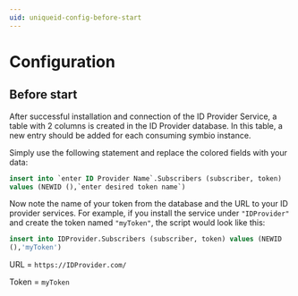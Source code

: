 ```yaml
---
uid: uniqueid-config-before-start
---
```

# Configuration
## Before start
After successful installation and connection of the ID Provider Service,
a table with 2 columns is created in the ID Provider database. In this
table, a new entry should be added for each consuming symbio instance.

Simply use the following statement and replace the colored fields with
your data:
```sql
insert into `enter ID Provider Name`.Subscribers (subscriber, token)
values (NEWID (),`enter desired token name`)
```
Now note the name of your token from the database and the URL to your ID
provider services. For example, if you install the service under
``"IDProvider"`` and create the token named ``"myToken"``, the script would look
like this:

```sql
insert into IDProvider.Subscribers (subscriber, token) values (NEWID
(),'myToken')
```
URL = ``https://IDProvider.com/``

Token = `myToken`